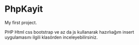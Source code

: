 # PhpKayit

My first project.

PHP Html css bootstrap ve az da js kullanarak hazırlıağım insert uygulamasını ilgili klasörden inceleyebilirsiniz.

